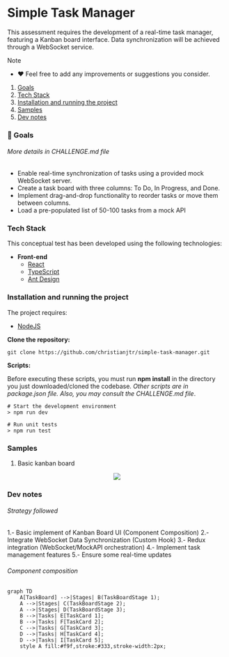 # Simple Task Manager

This assessment requires the development of a real-time task manager, featuring a Kanban board interface. Data synchronization will be achieved through a WebSocket service.

> [!NOTE]
>
> -   ❤️ Feel free to add any improvements or suggestions you consider.

1. [Goals](#001)
2. [Tech Stack](#002)
3. [Installation and running the project](#003)
4. [Samples](#004)
5. [Dev notes](#005)

<a name="001"></a>

### 🎯 Goals

###### More details in CHALLENGE.md file

-   Enable real-time synchronization of tasks using a provided mock WebSocket server.
-   Create a task board with three columns: To Do, In Progress, and Done.
-   Implement drag-and-drop functionality to reorder tasks or move them between columns.
-   Load a pre-populated list of 50-100 tasks from a mock API

<a name="002"></a>

### Tech Stack

This conceptual test has been developed using the following technologies:

-   **Front-end**
    -   [React](https://react.dev/)
    -   [TypeScript](https://www.typescriptlang.org/)
    -   [Ant Design](https://ant.design/)

<a name="003"></a>

### Installation and running the project

The project requires:

-   [NodeJS](https://nodejs.org/)

**Clone the repository:**

```shell
git clone https://github.com/christianjtr/simple-task-manager.git
```

**Scripts:**

Before executing these scripts, you must run **npm install** in the directory you just downloaded/cloned the codebase. _Other scripts are in package.json file. Also, you may consult the CHALLENGE.md file_.

```shell
# Start the development environment
> npm run dev

# Run unit tests
> npm run test

```

<a name="004"></a>

### Samples

1. Basic kanban board

<p align="center">
  <img src="https://github.com/christianjtr/basic-react-json-graphql-tryout/blob/main/samples/kanban.gif"/>
</p>

<a name="005"></a>

### Dev notes

###### Strategy followed

1.- Basic implement of Kanban Board UI (Component Composition)
2.- Integrate WebSocket Data Synchronization (Custom Hook)
3.- Redux integration (WebSocket/MockAPI orchestration)
4.- Implement task management features
5.- Ensure some real-time updates

###### Component composition

```mermaid
graph TD
    A[TaskBoard] -->|Stages| B(TaskBoardStage 1);
    A -->|Stages| C(TaskBoardStage 2);
    A -->|Stages| D(TaskBoardStage 3);
    B -->|Tasks| E[TaskCard 1];
    B -->|Tasks| F[TaskCard 2];
    C -->|Tasks| G[TaskCard 3];
    D -->|Tasks| H[TaskCard 4];
    D -->|Tasks| I[TaskCard 5];
    style A fill:#f9f,stroke:#333,stroke-width:2px;
```
